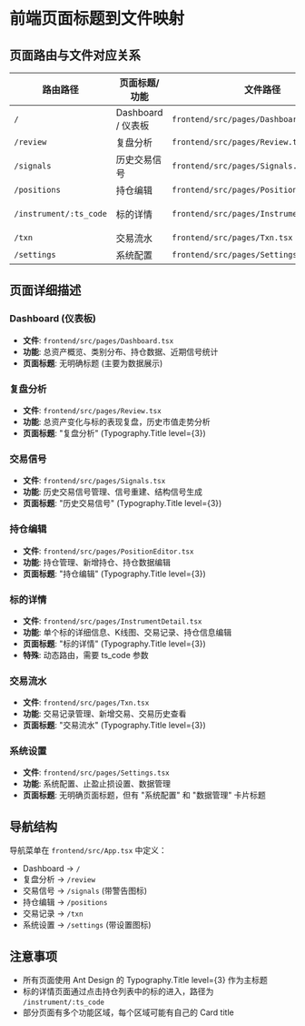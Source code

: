 # 前端页面标题到文件映射

## 页面路由与文件对应关系

| 路由路径 | 页面标题/功能 | 文件路径 | 导航菜单标题 |
|---------|--------------|----------|-------------|
| `/` | Dashboard / 仪表板 | `frontend/src/pages/Dashboard.tsx` | Dashboard |
| `/review` | 复盘分析 | `frontend/src/pages/Review.tsx` | 复盘分析 |
| `/signals` | 历史交易信号 | `frontend/src/pages/Signals.tsx` | 交易信号 |
| `/positions` | 持仓编辑 | `frontend/src/pages/PositionEditor.tsx` | 持仓编辑 |
| `/instrument/:ts_code` | 标的详情 | `frontend/src/pages/InstrumentDetail.tsx` | (详情页，无菜单) |
| `/txn` | 交易流水 | `frontend/src/pages/Txn.tsx` | 交易记录 |
| `/settings` | 系统配置 | `frontend/src/pages/Settings.tsx` | 系统设置 |

## 页面详细描述

### Dashboard (仪表板)
- **文件**: `frontend/src/pages/Dashboard.tsx`
- **功能**: 总资产概览、类别分布、持仓数据、近期信号统计
- **页面标题**: 无明确标题 (主要为数据展示)

### 复盘分析
- **文件**: `frontend/src/pages/Review.tsx`
- **功能**: 总资产变化与标的表现复盘，历史市值走势分析
- **页面标题**: "复盘分析" (Typography.Title level={3})

### 交易信号
- **文件**: `frontend/src/pages/Signals.tsx`
- **功能**: 历史交易信号管理、信号重建、结构信号生成
- **页面标题**: "历史交易信号" (Typography.Title level={3})

### 持仓编辑
- **文件**: `frontend/src/pages/PositionEditor.tsx`
- **功能**: 持仓管理、新增持仓、持仓数据编辑
- **页面标题**: "持仓编辑" (Typography.Title level={3})

### 标的详情
- **文件**: `frontend/src/pages/InstrumentDetail.tsx`
- **功能**: 单个标的详细信息、K线图、交易记录、持仓信息编辑
- **页面标题**: "标的详情" (Typography.Title level={3})
- **特殊**: 动态路由，需要 ts_code 参数

### 交易流水
- **文件**: `frontend/src/pages/Txn.tsx`
- **功能**: 交易记录管理、新增交易、交易历史查看
- **页面标题**: "交易流水" (Typography.Title level={3})

### 系统设置
- **文件**: `frontend/src/pages/Settings.tsx`
- **功能**: 系统配置、止盈止损设置、数据管理
- **页面标题**: 无明确页面标题，但有 "系统配置" 和 "数据管理" 卡片标题

## 导航结构
导航菜单在 `frontend/src/App.tsx` 中定义：
- Dashboard → `/`
- 复盘分析 → `/review`
- 交易信号 → `/signals` (带警告图标)
- 持仓编辑 → `/positions`
- 交易记录 → `/txn`
- 系统设置 → `/settings` (带设置图标)

## 注意事项
- 所有页面使用 Ant Design 的 Typography.Title level={3} 作为主标题
- 标的详情页面通过点击持仓列表中的标的进入，路径为 `/instrument/:ts_code`
- 部分页面有多个功能区域，每个区域可能有自己的 Card title